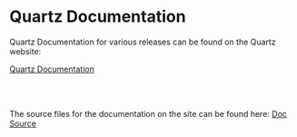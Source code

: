 
# Quartz Documentation

Quartz Documentation for various releases can be found on the Quartz website:

[Quartz Documentation](https://www.quartz-scheduler.org/documentation/)

<br/>
<br/>

The source files for the documentation on the site can be found here:
[Doc Source](https://github.com/quartz-scheduler/quartz-scheduler.org-site/tree/master/documentation)

